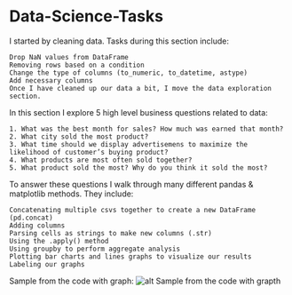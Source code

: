 # Data-Science-Tasks

I started by cleaning data. Tasks during this section include:

    Drop NaN values from DataFrame
    Removing rows based on a condition
    Change the type of columns (to_numeric, to_datetime, astype)
    Add necessary columns
    Once I have cleaned up our data a bit, I move the data exploration section. 

In this section I explore 5 high level business questions related to data:

    1. What was the best month for sales? How much was earned that month?
    2. What city sold the most product?
    3. What time should we display advertisemens to maximize the likelihood of customer’s buying product?
    4. What products are most often sold together?
    5. What product sold the most? Why do you think it sold the most?

To answer these questions I walk through many different pandas & matplotlib methods. They include:

    Concatenating multiple csvs together to create a new DataFrame (pd.concat)
    Adding columns
    Parsing cells as strings to make new columns (.str)
    Using the .apply() method
    Using groupby to perform aggregate analysis
    Plotting bar charts and lines graphs to visualize our results
    Labeling our graphs

Sample from the code with graph:
![alt Sample from the code with grapth]()
